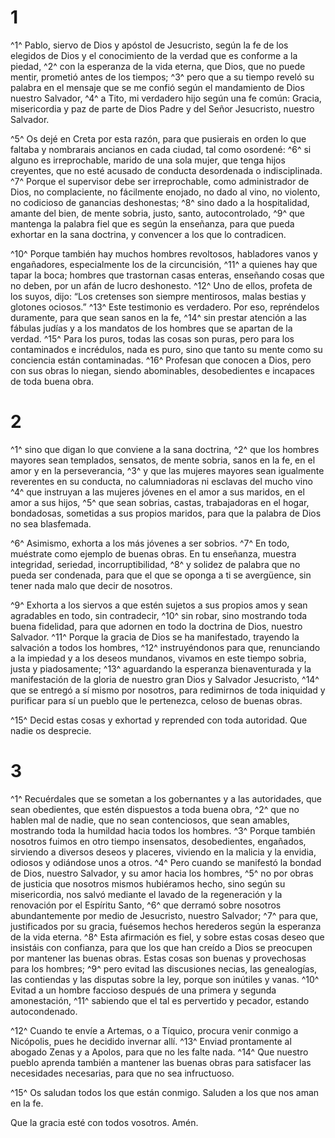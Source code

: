 # 1 
^1^ Pablo, siervo de Dios y apóstol de Jesucristo, según la fe de los elegidos de Dios y el conocimiento de la verdad que es conforme a la piedad, ^2^ con la esperanza de la vida eterna, que Dios, que no puede mentir, prometió antes de los tiempos; ^3^ pero que a su tiempo reveló su palabra en el mensaje que se me confió según el mandamiento de Dios nuestro Salvador, ^4^ a Tito, mi verdadero hijo según una fe común: Gracia, misericordia y paz de parte de Dios Padre y del Señor Jesucristo, nuestro Salvador. 

^5^ Os dejé en Creta por esta razón, para que pusierais en orden lo que faltaba y nombrarais ancianos en cada ciudad, tal como osordené: ^6^ si alguno es irreprochable, marido de una sola mujer, que tenga hijos creyentes, que no esté acusado de conducta desordenada o indisciplinada. ^7^ Porque el supervisor debe ser irreprochable, como administrador de Dios, no complaciente, no fácilmente enojado, no dado al vino, no violento, no codicioso de ganancias deshonestas; ^8^ sino dado a la hospitalidad, amante del bien, de mente sobria, justo, santo, autocontrolado, ^9^ que mantenga la palabra fiel que es según la enseñanza, para que pueda exhortar en la sana doctrina, y convencer a los que lo contradicen. 

^10^ Porque también hay muchos hombres revoltosos, habladores vanos y engañadores, especialmente los de la circuncisión, ^11^ a quienes hay que tapar la boca; hombres que trastornan casas enteras, enseñando cosas que no deben, por un afán de lucro deshonesto. ^12^ Uno de ellos, profeta de los suyos, dijo: “Los cretenses son siempre mentirosos, malas bestias y glotones ociosos.” ^13^ Este testimonio es verdadero. Por eso, repréndelos duramente, para que sean sanos en la fe, ^14^ sin prestar atención a las fábulas judías y a los mandatos de los hombres que se apartan de la verdad. ^15^ Para los puros, todas las cosas son puras, pero para los contaminados e incrédulos, nada es puro, sino que tanto su mente como su conciencia están contaminadas. ^16^ Profesan que conocen a Dios, pero con sus obras lo niegan, siendo abominables, desobedientes e incapaces de toda buena obra. 

# 2 
^1^ sino que digan lo que conviene a la sana doctrina, ^2^ que los hombres mayores sean templados, sensatos, de mente sobria, sanos en la fe, en el amor y en la perseverancia, ^3^ y que las mujeres mayores sean igualmente reverentes en su conducta, no calumniadoras ni esclavas del mucho vino ^4^ que instruyan a las mujeres jóvenes en el amor a sus maridos, en el amor a sus hijos, ^5^ que sean sobrias, castas, trabajadoras en el hogar, bondadosas, sometidas a sus propios maridos, para que la palabra de Dios no sea blasfemada. 

^6^ Asimismo, exhorta a los más jóvenes a ser sobrios. ^7^ En todo, muéstrate como ejemplo de buenas obras. En tu enseñanza, muestra integridad, seriedad, incorruptibilidad, ^8^ y solidez de palabra que no pueda ser condenada, para que el que se oponga a ti se avergüence, sin tener nada malo que decir de nosotros. 

^9^ Exhorta a los siervos a que estén sujetos a sus propios amos y sean agradables en todo, sin contradecir, ^10^ sin robar, sino mostrando toda buena fidelidad, para que adornen en todo la doctrina de Dios, nuestro Salvador. ^11^ Porque la gracia de Dios se ha manifestado, trayendo la salvación a todos los hombres, ^12^ instruyéndonos para que, renunciando a la impiedad y a los deseos mundanos, vivamos en este tiempo sobria, justa y piadosamente; ^13^ aguardando la esperanza bienaventurada y la manifestación de la gloria de nuestro gran Dios y Salvador Jesucristo, ^14^ que se entregó a sí mismo por nosotros, para redimirnos de toda iniquidad y purificar para sí un pueblo que le pertenezca, celoso de buenas obras. 

^15^ Decid estas cosas y exhortad y reprended con toda autoridad. Que nadie os desprecie. 

# 3 
^1^ Recuérdales que se sometan a los gobernantes y a las autoridades, que sean obedientes, que estén dispuestos a toda buena obra, ^2^ que no hablen mal de nadie, que no sean contenciosos, que sean amables, mostrando toda la humildad hacia todos los hombres. ^3^ Porque también nosotros fuimos en otro tiempo insensatos, desobedientes, engañados, sirviendo a diversos deseos y placeres, viviendo en la malicia y la envidia, odiosos y odiándose unos a otros. ^4^ Pero cuando se manifestó la bondad de Dios, nuestro Salvador, y su amor hacia los hombres, ^5^ no por obras de justicia que nosotros mismos hubiéramos hecho, sino según su misericordia, nos salvó mediante el lavado de la regeneración y la renovación por el Espíritu Santo, ^6^ que derramó sobre nosotros abundantemente por medio de Jesucristo, nuestro Salvador; ^7^ para que, justificados por su gracia, fuésemos hechos herederos según la esperanza de la vida eterna. ^8^ Esta afirmación es fiel, y sobre estas cosas deseo que insistáis con confianza, para que los que han creído a Dios se preocupen por mantener las buenas obras. Estas cosas son buenas y provechosas para los hombres; ^9^ pero evitad las discusiones necias, las genealogías, las contiendas y las disputas sobre la ley, porque son inútiles y vanas. ^10^ Evitad a un hombre faccioso después de una primera y segunda amonestación, ^11^ sabiendo que el tal es pervertido y pecador, estando autocondenado. 

^12^ Cuando te envíe a Artemas, o a Tíquico, procura venir conmigo a Nicópolis, pues he decidido invernar allí. ^13^ Enviad prontamente al abogado Zenas y a Apolos, para que no les falte nada. ^14^ Que nuestro pueblo aprenda también a mantener las buenas obras para satisfacer las necesidades necesarias, para que no sea infructuoso. 

^15^ Os saludan todos los que están conmigo. Saluden a los que nos aman en la fe. 

Que la gracia esté con todos vosotros. Amén. 